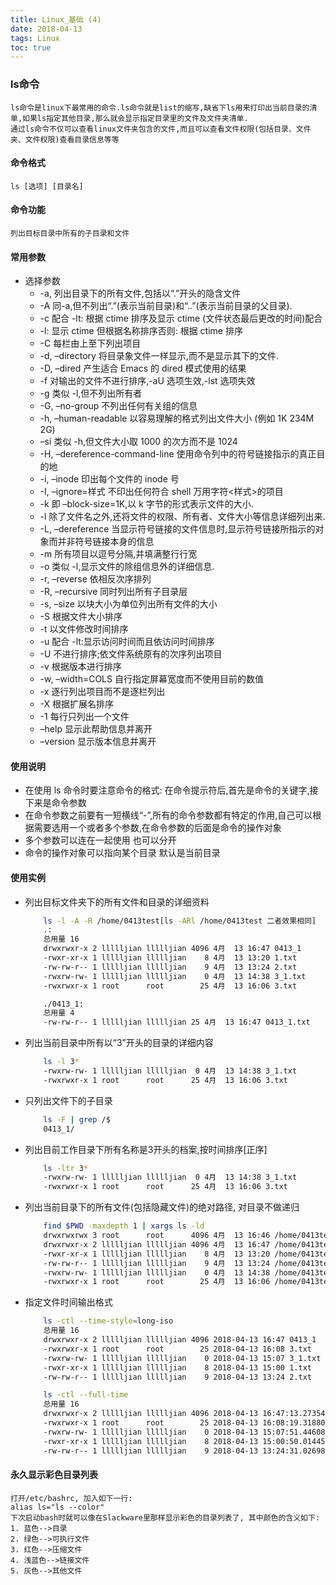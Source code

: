 ```yaml
---
title: Linux_基础 (4)
date: 2018-04-13
tags: Linux
toc: true
---
```


### ls命令
    ls命令是linux下最常用的命令.ls命令就是list的缩写,缺省下ls用来打印出当前目录的清单,如果ls指定其他目录,那么就会显示指定目录里的文件及文件夹清单.
    通过ls命令不仅可以查看linux文件夹包含的文件,而且可以查看文件权限(包括目录、文件夹、文件权限)查看目录信息等等

<!-- more -->

#### 命令格式
    ls [选项] [目录名]

#### 命令功能
    列出目标目录中所有的子目录和文件

#### 常用参数
- 选择参数
	* -a, 列出目录下的所有文件,包括以“.”开头的隐含文件
	* -A 同-a,但不列出“.”(表示当前目录)和“..”(表示当前目录的父目录).
	* -c  配合 -lt: 根据 ctime 排序及显示 ctime (文件状态最后更改的时间)配合 
    * -l: 显示 ctime 但根据名称排序否则: 根据 ctime 排序
	* -C 每栏由上至下列出项目
	* -d, –directory 将目录象文件一样显示,而不是显示其下的文件.
	* -D, –dired 产生适合 Emacs 的 dired 模式使用的结果
	* -f 对输出的文件不进行排序,-aU 选项生效,-lst 选项失效
	* -g 类似 -l,但不列出所有者
	* -G, –no-group 不列出任何有关组的信息
	* -h, –human-readable 以容易理解的格式列出文件大小 (例如 1K 234M 2G)
	* –si 类似 -h,但文件大小取 1000 的次方而不是 1024
	* -H, –dereference-command-line 使用命令列中的符号链接指示的真正目的地
	* -i, –inode 印出每个文件的 inode 号
	* -I, –ignore=样式 不印出任何符合 shell 万用字符<样式>的项目
	* -k 即 –block-size=1K,以 k 字节的形式表示文件的大小.
	* -l 除了文件名之外,还将文件的权限、所有者、文件大小等信息详细列出来.
	* -L, –dereference 当显示符号链接的文件信息时,显示符号链接所指示的对象而并非符号链接本身的信息
	* -m 所有项目以逗号分隔,并填满整行行宽
	* -o 类似 -l,显示文件的除组信息外的详细信息.   
	* -r, –reverse 依相反次序排列
	* -R, –recursive 同时列出所有子目录层
	* -s, –size 以块大小为单位列出所有文件的大小
	* -S 根据文件大小排序
	* -t 以文件修改时间排序
	* -u 配合 -lt:显示访问时间而且依访问时间排序
	* -U 不进行排序;依文件系统原有的次序列出项目
	* -v 根据版本进行排序
	* -w, –width=COLS 自行指定屏幕宽度而不使用目前的数值
	* -x 逐行列出项目而不是逐栏列出
	* -X 根据扩展名排序
	* -1 每行只列出一个文件
	* –help 显示此帮助信息并离开
	* –version 显示版本信息并离开

#### 使用说明
- 在使用 ls 命令时要注意命令的格式: 在命令提示符后,首先是命令的关键字,接下来是命令参数
- 在命令参数之前要有一短横线“-”,所有的命令参数都有特定的作用,自己可以根据需要选用一个或者多个参数,在命令参数的后面是命令的操作对象
- 多个参数可以连在一起使用 也可以分开
- 命令的操作对象可以指向某个目录 默认是当前目录

#### 使用实例
- 列出目标文件夹下的所有文件和目录的详细资料
    ```bash
        ls -l -A -R /home/0413test[ls -ARl /home/0413test 二者效果相同] 
        .:
        总用量 16
        drwxrwxr-x 2 llllljian llllljian 4096 4月  13 16:47 0413_1
        -rwxr-xr-x 1 llllljian llllljian    8 4月  13 13:20 1.txt
        -rw-rw-r-- 1 llllljian llllljian    9 4月  13 13:24 2.txt
        -rwxrw-rw- 1 llllljian llllljian    0 4月  13 14:38 3_1.txt
        -rwxrwxr-x 1 root      root        25 4月  13 16:06 3.txt

        ./0413_1:
        总用量 4
        -rw-rw-r-- 1 llllljian llllljian 25 4月  13 16:47 0413_1.txt
    ```
- 列出当前目录中所有以“3”开头的目录的详细内容
    ```bash
        ls -l 3*
        -rwxrw-rw- 1 llllljian llllljian  0 4月  13 14:38 3_1.txt
        -rwxrwxr-x 1 root      root      25 4月  13 16:06 3.txt
    ```
- 只列出文件下的子目录
    ```bash
        ls -F | grep /$
        0413_1/
    ```
- 列出目前工作目录下所有名称是3开头的档案,按时间排序[正序]
    ```bash
        ls -ltr 3*
        -rwxrw-rw- 1 llllljian llllljian  0 4月  13 14:38 3_1.txt
        -rwxrwxr-x 1 root      root      25 4月  13 16:06 3.txt
    ```
- 列出当前目录下的所有文件(包括隐藏文件)的绝对路径, 对目录不做递归
    ```bash
        find $PWD -maxdepth 1 | xargs ls -ld
        drwxrwxrwx 3 root      root      4096 4月  13 16:46 /home/0413test
        drwxrwxr-x 2 llllljian llllljian 4096 4月  13 16:47 /home/0413test/0413_1
        -rwxr-xr-x 1 llllljian llllljian    8 4月  13 13:20 /home/0413test/1.txt
        -rw-rw-r-- 1 llllljian llllljian    9 4月  13 13:24 /home/0413test/2.txt
        -rwxrw-rw- 1 llllljian llllljian    0 4月  13 14:38 /home/0413test/3_1.txt
        -rwxrwxr-x 1 root      root        25 4月  13 16:06 /home/0413test/3.txt
    ```
- 指定文件时间输出格式
    ```bash
        ls -ctl --time-style=long-iso
        总用量 16
        drwxrwxr-x 2 llllljian llllljian 4096 2018-04-13 16:47 0413_1
        -rwxrwxr-x 1 root      root        25 2018-04-13 16:08 3.txt
        -rwxrw-rw- 1 llllljian llllljian    0 2018-04-13 15:07 3_1.txt
        -rwxr-xr-x 1 llllljian llllljian    8 2018-04-13 15:00 1.txt
        -rw-rw-r-- 1 llllljian llllljian    9 2018-04-13 13:24 2.txt

        ls -ctl --full-time
        总用量 16
        drwxrwxr-x 2 llllljian llllljian 4096 2018-04-13 16:47:13.273542993 +0800 0413_1
        -rwxrwxr-x 1 root      root        25 2018-04-13 16:08:19.318809903 +0800 3.txt
        -rwxrw-rw- 1 llllljian llllljian    0 2018-04-13 15:07:51.446080406 +0800 3_1.txt
        -rwxr-xr-x 1 llllljian llllljian    8 2018-04-13 15:00:50.014456524 +0800 1.txt
        -rw-rw-r-- 1 llllljian llllljian    9 2018-04-13 13:24:31.026986168 +0800 2.txt
    ```

#### 永久显示彩色目录列表
    打开/etc/bashrc, 加入如下一行:
    alias ls="ls --color"
    下次启动bash时就可以像在Slackware里那样显示彩色的目录列表了, 其中颜色的含义如下:
    1. 蓝色-->目录
    2. 绿色-->可执行文件
    3. 红色-->压缩文件
    4. 浅蓝色-->链接文件
    5. 灰色-->其他文件